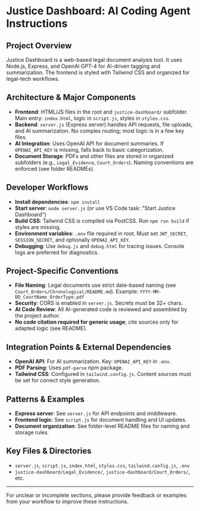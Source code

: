 # Justice Dashboard: AI Coding Agent Instructions

## Project Overview

Justice Dashboard is a web-based legal document analysis tool. It uses Node.js, Express, and OpenAI GPT-4 for AI-driven tagging and summarization. The frontend is styled with Tailwind CSS and organized for legal-tech workflows.

## Architecture & Major Components

- **Frontend**: HTML/JS files in the root and `justice-dashboard/` subfolder. Main entry: `index.html`, logic in `script.js`, styles in `styles.css`.
- **Backend**: `server.js` (Express server) handles API requests, file uploads, and AI summarization. No complex routing; most logic is in a few key files.
- **AI Integration**: Uses OpenAI API for document summaries. If `OPENAI_API_KEY` is missing, falls back to basic categorization.
- **Document Storage**: PDFs and other files are stored in organized subfolders (e.g., `Legal_Evidence`, `Court_Orders`). Naming conventions are enforced (see folder READMEs).

## Developer Workflows

- **Install dependencies**: `npm install`
- **Start server**: `node server.js` (or use VS Code task: "Start Justice Dashboard")
- **Build CSS**: Tailwind CSS is compiled via PostCSS. Run `npm run build` if styles are missing.
- **Environment variables**: `.env` file required in root. Must set `JWT_SECRET`, `SESSION_SECRET`, and optionally `OPENAI_API_KEY`.
- **Debugging**: Use `debug.js` and `debug.html` for tracing issues. Console logs are preferred for diagnostics.

## Project-Specific Conventions

- **File Naming**: Legal documents use strict date-based naming (see `Court_Orders/Chronological/README.md`). Example: `YYYY-MM-DD_CourtName_OrderType.pdf`
- **Security**: CORS is enabled in `server.js`. Secrets must be 32+ chars.
- **AI Code Review**: All AI-generated code is reviewed and assembled by the project author.
- **No code citation required for generic usage**; cite sources only for adapted logic (see README).

## Integration Points & External Dependencies

- **OpenAI API**: For AI summarization. Key: `OPENAI_API_KEY` in `.env`.
- **PDF Parsing**: Uses `pdf-parse` npm package.
- **Tailwind CSS**: Configured in `tailwind.config.js`. Content sources must be set for correct style generation.

## Patterns & Examples

- **Express server**: See `server.js` for API endpoints and middleware.
- **Frontend logic**: See `script.js` for document handling and UI updates.
- **Document organization**: See folder-level README files for naming and storage rules.

## Key Files & Directories

- `server.js`, `script.js`, `index.html`, `styles.css`, `tailwind.config.js`, `.env`
- `justice-dashboard/Legal_Evidence/`, `justice-dashboard/Court_Orders/`, etc.

---

For unclear or incomplete sections, please provide feedback or examples from your workflow to improve these instructions.
